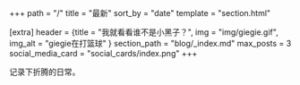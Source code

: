 +++
path = "/"
title = "最新"
sort_by = "date"
template = "section.html"

[extra]
header = {title = "我就看看谁不是小黑子？", img = "img/giegie.gif", img_alt = "giegie在打篮球" }
section_path = "blog/_index.md"
max_posts = 3
social_media_card = "social_cards/index.png"
+++

记录下折腾的日常。